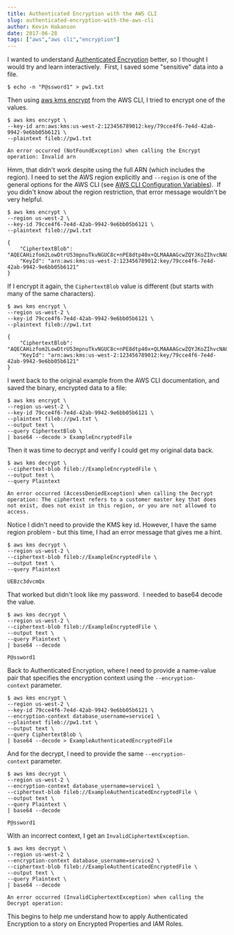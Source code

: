 ```yaml
---
title: Authenticated Encryption with the AWS CLI
slug: authenticated-encryption-with-the-aws-cli
author: Kevin Hakanson
date: 2017-06-28
tags: ["aws","aws cli","encryption"]
---
```

I wanted to understand [Authenticated Encryption](http://docs.aws.amazon.com/kms/latest/developerguide/crypto_authen.html) better, so I thought I would try and learn interactively.  First, I saved some "sensitive" data into a file.

```console
$ echo -n "P@ssword1" > pw1.txt
```

Then using [aws kms encrypt](http://docs.aws.amazon.com/cli/latest/reference/kms/encrypt.html) from the AWS CLI, I tried to encrypt one of the values.

```console
$ aws kms encrypt \
--key-id arn:aws:kms:us-west-2:123456789012:key/79cce4f6-7e4d-42ab-9942-9e6bb05b6121 \
--plaintext fileb://pw1.txt

An error occurred (NotFoundException) when calling the Encrypt operation: Invalid arn
```

Hmm, that didn't work despite using the full ARN (which includes the region). I need to set the AWS region explicitly and `--region` is one of the general options for the AWS CLI (see [AWS CLI Configuration Variables](http://docs.aws.amazon.com/cli/latest/topic/config-vars.html?highlight=region)).  If you didn't know about the region restriction, that error message wouldn't be very helpful.

```console
$ aws kms encrypt \
--region us-west-2 \
--key-id 79cce4f6-7e4d-42ab-9942-9e6bb05b6121 \
--plaintext fileb://pw1.txt

{
    "CiphertextBlob": "AQECAHizfom2LowDtrU53mpnuTkvNGUC8c+nPE8dtp40x+QLMAAAAGcwZQYJKoZIhvcNAQcGoFgwVgIBADBRBgkqhkiG9w0BBwEwHgYJYIZIAWUDBAEuMBEEDEubUtCeZ5dJiDjQ4QIBEIAkhYDNKHuwbu5FSxP1sknpWa5K0lOVnXBLIXg6K+ekvSyrOW+M",
    "KeyId": "arn:aws:kms:us-west-2:123456789012:key/79cce4f6-7e4d-42ab-9942-9e6bb05b6121"
}
```

If I encrypt it again, the `CiphertextBlob` value is different (but starts with many of the same characters).

```console
$ aws kms encrypt \
--region us-west-2 \
--key-id 79cce4f6-7e4d-42ab-9942-9e6bb05b6121 \
--plaintext fileb://pw1.txt

{
    "CiphertextBlob": "AQECAHizfom2LowDtrU53mpnuTkvNGUC8c+nPE8dtp40x+QLMAAAAGcwZQYJKoZIhvcNAQcGoFgwVgIBADBRBgkqhkiG9w0BBwEwHgYJYIZIAWUDBAEuMBEEDJyjJV/HtiuS0S8pFAIBEIAkMe2atLnrx1L2/TtuGx4hS+9bN/76AgaEkK5lvUbiCA+xhC+Y",
    "KeyId": "arn:aws:kms:us-west-2:123456789012:key/79cce4f6-7e4d-42ab-9942-9e6bb05b6121"
}
```

I went back to the original example from the AWS CLI documentation, and saved the binary, encrypted data to a file:

```console
$ aws kms encrypt \
--region us-west-2 \
--key-id 79cce4f6-7e4d-42ab-9942-9e6bb05b6121 \
--plaintext fileb://pw1.txt \
--output text \
--query CiphertextBlob \
| base64 --decode > ExampleEncryptedFile
```

Then it was time to decrypt and verify I could get my original data back.

```console
$ aws kms decrypt \
--ciphertext-blob fileb://ExampleEncryptedFile \
--output text \
--query Plaintext

An error occurred (AccessDeniedException) when calling the Decrypt operation: The ciphertext refers to a customer master key that does not exist, does not exist in this region, or you are not allowed to access.
```

Notice I didn't need to provide the KMS key id. However, I have the same region problem - but this time, I had an error message that gives me a hint.

```console
$ aws kms decrypt \
--region us-west-2 \
--ciphertext-blob fileb://ExampleEncryptedFile \
--output text \
--query Plaintext

UEBzc3dvcmQx
```

That worked but didn't look like my password.  I needed to base64 decode the value.

```console
$ aws kms decrypt \
--region us-west-2 \
--ciphertext-blob fileb://ExampleEncryptedFile \
--output text \
--query Plaintext \
| base64 --decode

P@ssword1
```

Back to Authenticated Encryption, where I need to provide a name-value pair that specifies the encryption context using the `--encryption-context` parameter.

```console
$ aws kms encrypt \
--region us-west-2 \
--key-id 79cce4f6-7e4d-42ab-9942-9e6bb05b6121 \
--encryption-context database_username=service1 \
--plaintext fileb://pw1.txt \
--output text \
--query CiphertextBlob \
| base64 --decode > ExampleAuthenticatedEncryptedFile
```

And for the decrypt, I need to provide the same `--encryption-context` parameter.

```console
$ aws kms decrypt \
--region us-west-2 \
--encryption-context database_username=service1 \
--ciphertext-blob fileb://ExampleAuthenticatedEncryptedFile \
--output text \
--query Plaintext \
| base64 --decode

P@ssword1
```

With an incorrect context, I get an `InvalidCiphertextException`.

```console
$ aws kms decrypt \
--region us-west-2 \
--encryption-context database_username=service2 \
--ciphertext-blob fileb://ExampleAuthenticatedEncryptedFile \
--output text \
--query Plaintext \
| base64 --decode

An error occurred (InvalidCiphertextException) when calling the Decrypt operation:
```

This begins to help me understand how to apply Authenticated Encryption to a story on Encrypted Properties and IAM Roles.
